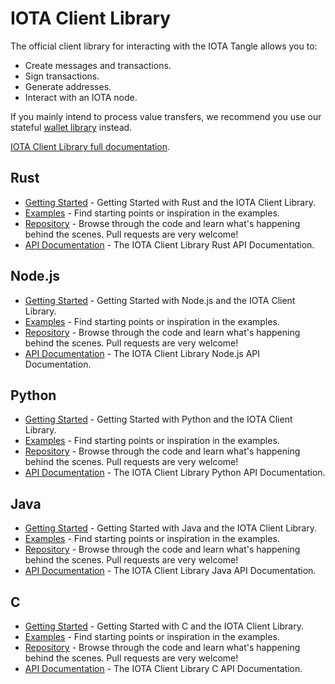 # IOTA Client Library

The official client library for interacting with the IOTA Tangle allows you to:

- Create messages and transactions.
- Sign transactions.
- Generate addresses.
- Interact with an IOTA node.

If you mainly intend to process value transfers, we recommend you use our stateful [wallet library](wallet.md) instead.

[IOTA Client Library full documentation](https://client-lib.docs.iota.org).

## Rust

- [Getting Started](https://client-lib.docs.iota.org/docs/libraries/rust/getting_started) - Getting Started with Rust and the IOTA Client Library.
- [Examples](https://client-lib.docs.iota.org/docs/libraries/rust/examples) - Find starting points or inspiration in the examples.
- [Repository](https://github.com/iotaledger/iota.rs) - Browse through the code and learn what's happening behind the scenes. Pull requests are very welcome!
- [API Documentation](https://client-lib.docs.iota.org/docs/libraries/rust/api_reference) - The IOTA Client Library Rust API Documentation.

## Node.js

- [Getting Started](https://client-lib.docs.iota.org/docs/libraries/nodejs/getting_started) - Getting Started with Node.js and the IOTA Client Library.
- [Examples](https://client-lib.docs.iota.org/docs/libraries/nodejs/examples) - Find starting points or inspiration in the examples.
- [Repository](https://github.com/iotaledger/iota.rs) - Browse through the code and learn what's happening behind the scenes. Pull requests are very welcome!
- [API Documentation](https://client-lib.docs.iota.org/docs/libraries/nodejs/api_reference) - The IOTA Client Library Node.js API Documentation.


## Python

- [Getting Started](https://client-lib.docs.iota.org/docs/libraries/python/getting_started) - Getting Started with Python and the IOTA Client Library.
- [Examples](https://client-lib.docs.iota.org/docs/libraries/python/examples) - Find starting points or inspiration in the examples.
- [Repository](https://github.com/iotaledger/iota.rs/tree/dev/bindings/python) - Browse through the code and learn what's happening behind the scenes. Pull requests are very welcome!
- [API Documentation](https://client-lib.docs.iota.org/docs/libraries/python/api_reference) - The IOTA Client Library Python API Documentation.

## Java

- [Getting Started](https://client-lib.docs.iota.org/docs/libraries/java/getting_started) - Getting Started with Java and the IOTA Client Library.
- [Examples](https://client-lib.docs.iota.org/docs/libraries/java/examples) - Find starting points or inspiration in the examples.
- [Repository](https://github.com/iotaledger/iota.rs/tree/dev/bindings/java) - Browse through the code and learn what's happening behind the scenes. Pull requests are very welcome!
- [API Documentation](https://client-lib.docs.iota.org/docs/libraries/java/api_reference) - The IOTA Client Library Java API Documentation.

## C

- [Getting Started](https://iota-c-client.readthedocs.io/en/latest/index.html) - Getting Started with C and the IOTA Client Library.
- [Examples](https://iota-c-client.readthedocs.io/en/latest/client_examples.html) - Find starting points or inspiration in the examples.
- [Repository](https://github.com/iotaledger/iota.c) - Browse through the code and learn what's happening behind the scenes. Pull requests are very welcome!
- [API Documentation](https://iota-c-client.readthedocs.io/en/latest/api/client.html) - The IOTA Client Library C API Documentation.
